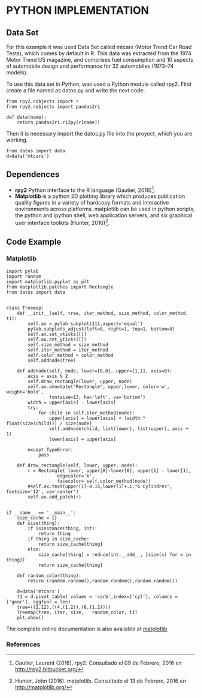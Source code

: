 # PYTHON IMPLEMENTATION 


## Data Set

For this example it was used Data Set called mtcars (Motor Trend Car Road Tests), which comes by default in R. This data was extracted from the 1974 Motor Trend US magazine, and comprises fuel consumption and 10 aspects of automobile design and performance for 32 automobiles (1973–74 models). 

To use this data set in Python, was used a Python module called rpy2. First create a file named as datos.py and write the next code.


~~~~{.python}
from rpy2.robjects import r
from rpy2.robjects import pandas2ri

def data(name):
    return pandas2ri.ri2py(r[name])
~~~~~~~~~~~~~



Then it is necessary import the datos.py file into the proyect, which you are working.


~~~~{.python}
from datos import data
d=data('mtcars')
~~~~~~~~~~~~~





## Dependences

* **rpy2** Python interface to the R language (Gautier, 2016)[^1].
* **Matplotlib** is a python 2D plotting library which produces publication quality figures in a variety of hardcopy formats and interactive environments across platforms. matplotlib can be used in python scripts, the python and ipython shell, web application servers, and six graphical user interface toolkits (Hunter, 2016)[^2].


## Code Example


### Matplotlib


~~~~{.python}
import pylab
import random
import matplotlib.pyplot as plt
from matplotlib.patches import Rectangle
from datos import data


class Treemap:
    def __init__(self, tree, iter_method, size_method, color_method,
t1):
        self.ax = pylab.subplot(111,aspect='equal')
        pylab.subplots_adjust(left=0, right=1, top=1, bottom=0)
        self.ax.set_xticks([])
        self.ax.set_yticks([])
        self.size_method = size_method
        self.iter_method = iter_method
        self.color_method = color_method
        self.addnode(tree)

    def addnode(self, node, lower=[0,0], upper=[1,1], axis=0):
        axis = axis % 2
        self.draw_rectangle(lower, upper, node)
        self.ax.annotate("Rectangle", upper,lower, color='w',
weight='bold',
                fontsize=13, ha='left', va='bottom')
        width = upper[axis] - lower[axis]
        try:
            for child in self.iter_method(node):
                upper[axis] = lower[axis] + (width *
float(size(child))) / size(node)
                self.addnode(child, list(lower), list(upper), axis +
1)
                lower[axis] = upper[axis]

        except TypeError:
            pass

    def draw_rectangle(self, lower, upper, node):
        r = Rectangle( lower, upper[0]-lower[0], upper[1] - lower[1],
                   edgecolor='k',
                   facecolor= self.color_method(node))
        #self.ax.text(upper[1]-0.15,lower[1]+.1,"6 Cylindres",
fontsize='12', va='center')
        self.ax.add_patch(r)


if __name__ == '__main__':
    size_cache = {}
    def size(thing):
        if isinstance(thing, int):
            return thing
        if thing in size_cache:
            return size_cache[thing]
        else:
            size_cache[thing] = reduce(int.__add__, [size(x) for x in
thing])
            return size_cache[thing]

    def random_color(thing):
        return (random.random(),random.random(),random.random())

    d=data('mtcars')
    t1 = d.pivot_table( values = 'carb',index=['cyl'], columns =
['gear'], aggfunc = len)
    tree=((2,12),((4,(1,2)),(8,(1,2))))
    Treemap(tree, iter, size,   random_color, t1)
    plt.show()
~~~~~~~~~~~~~



The complete online documentation is also available at [matplotlib](http://matplotlib.org/contents.html)


### References

[^1]: Gautier, Laurent (2016). rpy2. Consultado el 09 de Febrero, 2016 en http://rpy2.bitbucket.org/
[^2]: Hunter, John (2016). matplotlib. Consultado el 13 de Febrero, 2016 en http://matplotlib.org/
